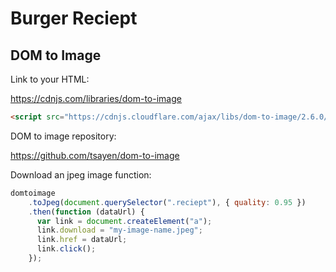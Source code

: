 # Burger Reciept

## DOM to Image

Link to your HTML:

https://cdnjs.com/libraries/dom-to-image

```html
<script src="https://cdnjs.cloudflare.com/ajax/libs/dom-to-image/2.6.0/dom-to-image.min.js" integrity="sha512-01CJ9/g7e8cUmY0DFTMcUw/ikS799FHiOA0eyHsUWfOetgbx/t6oV4otQ5zXKQyIrQGTHSmRVPIgrgLcZi/WMA==" crossorigin="anonymous" referrerpolicy="no-referrer"></script>
```

DOM to image repository:

https://github.com/tsayen/dom-to-image

Download an jpeg image function:

```js
domtoimage
    .toJpeg(document.querySelector(".reciept"), { quality: 0.95 })
    .then(function (dataUrl) {
      var link = document.createElement("a");
      link.download = "my-image-name.jpeg";
      link.href = dataUrl;
      link.click();
    });
```